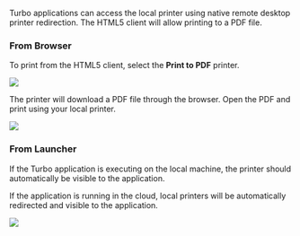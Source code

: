 Turbo applications can access the local printer using native remote desktop printer redirection. The HTML5 client will allow printing to a PDF file.

### From Browser

To print from the HTML5 client, select the **Print to PDF** printer.

![](/docs/getting_started/printing/print-to-pdf.png)

The printer will download a PDF file through the browser. Open the PDF and print using your local printer.

![](/docs/getting_started/printing/downloaded-pdf.png)

### From Launcher

If the Turbo application is executing on the local machine, the printer should automatically be visible to the application.

If the application is running in the cloud, local printers will be automatically redirected and visible to the application.

![](/docs/getting_started/printing/redirected-printer.png)